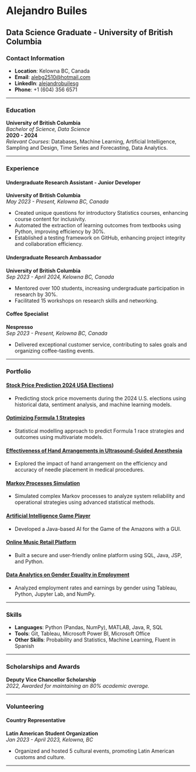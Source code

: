 # Alejandro Builes
## Data Science Graduate - University of British Columbia

### Contact Information
- **Location**: Kelowna BC, Canada
- **Email**: [alebg2510@hotmail.com](mailto:alebg2510@hotmail.com)
- **LinkedIn**: [alejandrobuilesg](https://www.linkedin.com/in/alejandrobuilesg)
- **Phone**: +1 (604) 356 6571

---

### Education
**University of British Columbia**  
_Bachelor of Science, Data Science_  
**2020 - 2024**  
*Relevant Courses*: Databases, Machine Learning, Artificial Intelligence, Sampling and Design, Time Series and Forecasting, Data Analytics.

---

### Experience

#### Undergraduate Research Assistant - Junior Developer
**University of British Columbia**  
_May 2023 - Present, Kelowna BC, Canada_
- Created unique questions for introductory Statistics courses, enhancing course content for inclusivity.
- Automated the extraction of learning outcomes from textbooks using Python, improving efficiency by 30%.
- Established a testing framework on GitHub, enhancing project integrity and collaboration efficiency.

#### Undergraduate Research Ambassador
**University of British Columbia**  
_Sep 2023 - April 2024, Kelowna BC, Canada_
- Mentored over 100 students, increasing undergraduate participation in research by 30%.
- Facilitated 15 workshops on research skills and networking.

#### Coffee Specialist
**Nespresso**  
_Sep 2023 - Present, Kelowna BC, Canada_
- Delivered exceptional customer service, contributing to sales goals and organizing coffee-tasting events.

---

### Portfolio

#### [Stock Price Prediction 2024 USA Elections](https://github.com/alebuiles/stock-price-prediction-2024-elections))
- Predicting stock price movements during the 2024 U.S. elections using historical data, sentiment analysis, and machine learning models.

#### [Optimizing Formula 1 Strategies](DATA_410_Final_Project.pdf)
- Statistical modelling approach to predict Formula 1 race strategies and outcomes using multivariate models.

#### [Effectiveness of Hand Arrangements in Ultrasound-Guided Anesthesia](STAT400_Final_Project.pdf)
- Explored the impact of hand arrangement on the efficiency and accuracy of needle placement in medical procedures.

#### [Markov Processes Simulation](STAT403_Final_Project.pdf)
- Simulated complex Markov processes to analyze system reliability and operational strategies using advanced statistical methods.
  
#### [Artificial Intelligence Game Player](https://github.com/COSC-322-Team-03/Game-Project)
- Developed a Java-based AI for the Game of the Amazons with a GUI.

#### [Online Music Retail Platform](https://github.com/PatchFact/COSC304_Lab10)
- Built a secure and user-friendly online platform using SQL, Java, JSP, and Python.

#### [Data Analytics on Gender Equality in Employment](https://github.com/ubco-W2021T1-data301/project-group02-project)
- Analyzed employment rates and earnings by gender using Tableau, Python, Jupyter Lab, and NumPy.

---

### Skills
- **Languages**: Python (Pandas, NumPy), MATLAB, Java, R, SQL
- **Tools**: Git, Tableau, Microsoft Power BI, Microsoft Office
- **Other Skills**: Probability and Statistics, Machine Learning, Fluent in Spanish

---

### Scholarships and Awards
**Deputy Vice Chancellor Scholarship**  
_2022, Awarded for maintaining an 80% academic average._

---

### Volunteering
#### Country Representative
**Latin American Student Organization**  
_Jan 2023 - April 2023, Kelowna, BC_
- Organized and hosted 5 cultural events, promoting Latin American customs and culture.

---
